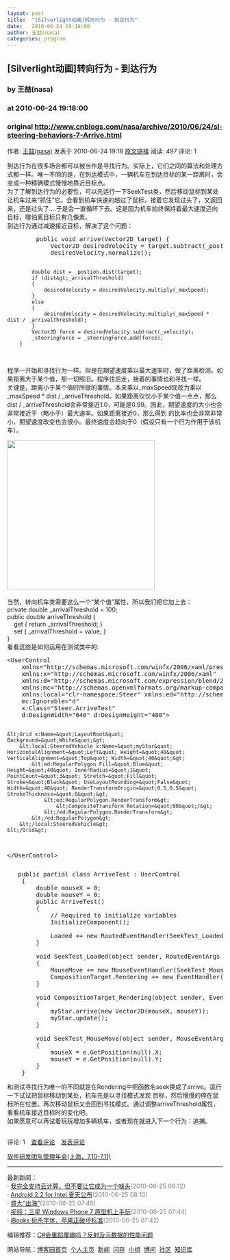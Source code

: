 ```yaml
---
layout: post
title:  "[Silverlight动画]转向行为 - 到达行为"
date:   2010-06-24 19:18:00
author: 王喆(nasa)
categories: program
---
```


## [Silverlight动画]转向行为 - 到达行为
### by 王喆(nasa)
### at 2010-06-24 19:18:00
### original <http://www.cnblogs.com/nasa/archive/2010/06/24/sl-steering-behaviors-7-Arrive.html>

<p><a href="http://www.cnblogs.com/nasa/"><img src="http://pic.cnblogs.com/face/u20522.gif" alt="" border="0"></a><br>作者: <a href="http://www.cnblogs.com/nasa/">王喆(nasa)</a> 发表于 2010-06-24 19:18 <a href="http://www.cnblogs.com/nasa/archive/2010/06/24/sl-steering-behaviors-7-Arrive.html">原文链接</a> 阅读: 497 评论: 1</p><p><span style="font-family:Verdana;line-height:normal;font-size:13px">
<div style="margin-top:0px;margin-bottom:0px">到达行为在很多场合都可以被当作是寻找行为。实际上，它们之间的算法和处理方式都一样。唯一不同的是，在到达模式中，一辆机车在到达目标的某一距离时，会变成一种精确模式慢慢地靠近目标点。</div>
<div style="margin-top:0px;margin-bottom:0px">为了了解到达行为的必要性，可以先运行一下SeekTest类，然后移动鼠标到某处让机车过来“抓住”它。会看到机车快速的越过了鼠标，接着它发现过头了，又返回来，还是过头了....于是会一直循环下去。这是因为机车始终保持着最大速度迈向目标，哪怕离目标只有几像素。</div>
<div style="margin-top:0px;margin-bottom:0px">到达行为通过减速接近目标，解决了这个问题：</div>
</span></p>
<div style="margin-top:0px;margin-bottom:0px">
<pre>        public void arrive(Vector2D target) {
            Vector2D desiredVelocity = target.subtract(_postion);
            desiredVelocity.normalize();

            double dist = _postion.dist(target);
            if (dist&gt;_arrivalThreshold)
            {
                desiredVelocity = desiredVelocity.multiply(_maxSpeed);
            }
            else
            {
                desiredVelocity = desiredVelocity.multiply(_maxSpeed * dist / _arrivalThreshold);
            }
            Vector2D force = desiredVelocity.subtract(_velocity);
            _steeringForce = _steeringForce.add(force);
        }
</pre>
</div>
<p>
<div style="margin-top:0px;margin-bottom:0px">程序一开始和寻找行为一样。但是在期望速度乘以最大速率时，做了距离检测。如果距离大于某个值，那一切照旧。程序往后走，接着的事情也和寻找一样。</div>
<div style="margin-top:0px;margin-bottom:0px">关键是，距离小于某个值时所做的事情。本来乘以_maxSpeed现改为乘以_maxSpeed * dist / _arriveThreshold。如果距离仅仅小于某个值一点点，那么dist / _arriveThreshold会非常接近1.0，可能是0.99。因此，期望速度的大小也会非常接近于（略小于）最大速率。如果距离接近0，那么得到 的比率也会非常非常小，期望速度改变也会很小。最终速度会趋向于0（假设只有一个行为作用于该机车）。</div>
<p><img height="350" width="345" src="http://docs.google.com/File?id=df5kjk97_1150fs2n55gp_b"> </p>
</p>
<p>
<div style="margin-top:0px;margin-bottom:0px">当然，转向机车类需要这么一个“某个值”属性，所以我们把它加上去：</div>
<div style="margin-top:0px;margin-bottom:0px">private double _arrivalThreshold = 100;</div>
<div style="margin-top:0px;margin-bottom:0px">public double arriveThreshold {</div>
<div style="margin-top:0px;margin-bottom:0px">    get { return _arrivalThreshold; }</div>
<div style="margin-top:0px;margin-bottom:0px">    set { _arrivalThreshold = value; }</div>
<div style="margin-top:0px;margin-bottom:0px">}</div>
看看这些是如何运用在测试类中的:</p>
<div style="margin-top:0px;margin-bottom:0px">
<pre>&lt;UserControl
	xmlns=&quot;http://schemas.microsoft.com/winfx/2006/xaml/presentation&quot;
	xmlns:x=&quot;http://schemas.microsoft.com/winfx/2006/xaml&quot;
	xmlns:d=&quot;http://schemas.microsoft.com/expression/blend/2008&quot;
	xmlns:mc=&quot;http://schemas.openxmlformats.org/markup-compatibility/2006&quot;
	xmlns:local=&quot;clr-namespace:Steer&quot; xmlns:ed=&quot;http://schemas.microsoft.com/expression/2010/drawing&quot;
	mc:Ignorable=&quot;d&quot;
	x:Class=&quot;Steer.ArriveTest&quot;
	d:DesignWidth=&quot;640&quot; d:DesignHeight=&quot;480&quot;&gt;

	&lt;Grid x:Name=&quot;LayoutRoot&quot; Background=&quot;White&quot;&gt;
		&lt;local:SteeredVehicle x:Name=&quot;myStar&quot; HorizontalAlignment=&quot;Left&quot; Height=&quot;40&quot; VerticalAlignment=&quot;Top&quot; Width=&quot;40&quot;&gt;
			&lt;ed:RegularPolygon Fill=&quot;Blue&quot; Height=&quot;40&quot; InnerRadius=&quot;1&quot; PointCount=&quot;3&quot; Stretch=&quot;Fill&quot; Stroke=&quot;Black&quot; UseLayoutRounding=&quot;False&quot; Width=&quot;40&quot; RenderTransformOrigin=&quot;0.5,0.5&quot; StrokeThickness=&quot;0&quot;&gt;
				&lt;ed:RegularPolygon.RenderTransform&gt;
					&lt;CompositeTransform Rotation=&quot;90&quot;/&gt;
				&lt;/ed:RegularPolygon.RenderTransform&gt;
			&lt;/ed:RegularPolygon&gt;
		&lt;/local:SteeredVehicle&gt;
	&lt;/Grid&gt;
&lt;/UserControl&gt;
</pre>
<pre>	public partial class ArriveTest : UserControl
    {
        double mouseX = 0;
        double mouseY = 0;
		public ArriveTest()
		{
			// Required to initialize variables
            InitializeComponent();

            Loaded += new RoutedEventHandler(SeekTest_Loaded);
        }

        void SeekTest_Loaded(object sender, RoutedEventArgs e)
        {
            MouseMove += new MouseEventHandler(SeekTest_MouseMove);
            CompositionTarget.Rendering += new EventHandler(CompositionTarget_Rendering);
        }

        void CompositionTarget_Rendering(object sender, EventArgs e)
        {
            myStar.arrive(new Vector2D(mouseX, mouseY));
            myStar.update();
        }

        void SeekTest_MouseMove(object sender, MouseEventArgs e)
        {
            mouseX = e.GetPosition(null).X;
            mouseY = e.GetPosition(null).Y;
        }
	}
</pre>
</div>
<div style="margin-top:0px;margin-bottom:0px">









</div>
<p>
<div style="margin-top:0px;margin-bottom:0px">和测试寻找行为唯一的不同就是在Rendering中把函数名seek换成了arrive。运行一下试试把鼠标移动到某处，机车先是以寻找模式发现 目标，然后慢慢的停在鼠标所在位置。再次移动鼠标又会回到寻找模式。通过调整arriveThreshold属性，看看机车接近目标时的变化吧。</div>
如果愿意可以再试着玩玩增加多辆机车，或者现在就进入下一个行为：追捕。 </p><img src="http://www.cnblogs.com/nasa/aggbug/1764632.html?type=1" width="1" height="1" alt=""><p>评论: 1　<a href="http://www.cnblogs.com/nasa/archive/2010/06/24/sl-steering-behaviors-7-Arrive.html#pagedcomment">查看评论</a>　<a href="http://www.cnblogs.com/nasa/archive/2010/06/24/sl-steering-behaviors-7-Arrive.html#commentform">发表评论</a></p><p><a href="http://a4.yeshj.com/rd/35451/">软件研发团队管理年会(上海，7.10-7.11)</a></p><hr><p>最新新闻：<br>· <a href="http://news.cnblogs.com/n/66953/">我完全支持云计算，但不要让它成为一个噱头</a><span style="color:gray">(2010-06-25 08:12)</span><br>· <a href="http://news.cnblogs.com/n/66952/">Android 2.2 for Intel 夏天公布</a><span style="color:gray">(2010-06-25 08:10)</span><br>· <a href="http://news.cnblogs.com/n/66951/">盛大“出海”</a><span style="color:gray">(2010-06-25 07:46)</span><br>· <a href="http://news.cnblogs.com/n/66950/">视频：三星 Windows Phone 7 原型机上手玩</a><span style="color:gray">(2010-06-25 07:44)</span><br>· <a href="http://news.cnblogs.com/n/66949/">iBooks 扼杀字体，苹果正破坏标准</a><span style="color:gray">(2010-06-25 07:42)</span><br></p><p>编辑推荐：<a href="http://www.cnblogs.com/firelong/archive/2010/06/24/1764597.html">C#会重蹈覆辙吗？反射及元数据的性能问题</a><br></p><p>网站导航：<a href="http://www.cnblogs.com">博客园首页</a>  <a href="http://home.cnblogs.com/">个人主页</a>  <a href="http://news.cnblogs.com">新闻</a>  <a href="http://home.cnblogs.com/ing/">闪存</a>  <a href="http://home.cnblogs.com/group/">小组</a>  <a href="http://space.cnblogs.com/q/">博问</a>  <a href="http://space.cnblogs.com">社区</a>  <a href="http://kb.cnblogs.com">知识库</a></p>